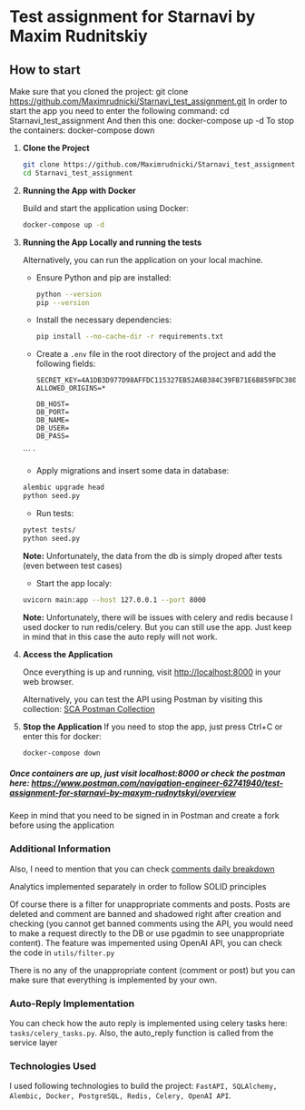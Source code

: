 # Test assignment for Starnavi by Maxim Rudnitskiy

## How to start

Make sure that you cloned the project: git clone https://github.com/Maximrudnicki/Starnavi_test_assignment.git
In order to start the app you need to enter the following command: cd Starnavi_test_assignment 
And then this one: docker-compose up -d
To stop the containers: docker-compose down

1. **Clone the Project**
    ```bash
    git clone https://github.com/Maximrudnicki/Starnavi_test_assignment.git
    cd Starnavi_test_assignment
    ```
2. **Running the App with Docker**

   Build and start the application using Docker:
    ```bash
    docker-compose up -d
    ```
3. **Running the App Locally and running the tests**

   Alternatively, you can run the application on your local machine.

   - Ensure Python and pip are installed:
     ```bash
     python --version
     pip --version
     ```

   - Install the necessary dependencies:
     ```bash
     pip install --no-cache-dir -r requirements.txt
     ```

   - Create a `.env` file in the root directory of the project and add the following fields:
     ```plaintext
     SECRET_KEY=4A1DB3D977D98AFFDC115327EB52A6B384C39FB71E6B859FDC3800E12B9E13DE
     ALLOWED_ORIGINS=*

     DB_HOST=
     DB_PORT=
     DB_NAME=
     DB_USER=
     DB_PASS=
    ``` `

    - Apply migrations and insert some data in database:
     ```bash
     alembic upgrade head
     python seed.py
     ```

    - Run tests:
     ```bash
     pytest tests/
     python seed.py
     ```
     **Note:** Unfortunately, the data from the db is simply droped after tests (even between test cases)

    - Start the app localy:
     ```bash
     uvicorn main:app --host 127.0.0.1 --port 8000
     ```
     **Note:** Unfortunately, there will be issues with celery and redis because I used docker to run redis/celery. But you can still use the app. Just keep in mind that in this case the auto reply will not work.
4. **Access the Application**

   Once everything is up and running, visit [http://localhost:8000](http://localhost:8000) in your web browser.

   Alternatively, you can test the API using Postman by visiting this collection: [SCA Postman Collection](https://www.postman.com/navigation-engineer-62741940/test-assignment-for-starnavi-by-maxym-rudnytskyi/overview)
4. **Stop the Application**
    If you need to stop the app, just press Ctrl+C or enter this for docker:
     ```bash
     docker-compose down
     ```

##### Once containers are up, just visit localhost:8000 or check the postman here: https://www.postman.com/navigation-engineer-62741940/test-assignment-for-starnavi-by-maxym-rudnytskyi/overview

Keep in mind that you need to be signed in in Postman and create a fork before using the application

### Additional Information

Also, I need to mention that you can check [comments daily breakdown](http://127.0.0.1:8000/api/v1/comments-daily-breakdown?date_from=2023-07-17&date_to=2024-11-19)

Analytics implemented separately in order to follow SOLID principles

Of course there is a filter for unappropriate comments and posts. Posts are deleted and comment are banned and shadowed right after creation and checking (you cannot get banned comments using the API, you would need to make a request directly to the DB or use pgadmin to see unappropriate content). The feature was impemented using OpenAI API, you can check the code in `utils/filter.py`

There is no any of the unappropriate content (comment or post) but you can make sure that everything is implemented by your own.

### Auto-Reply Implementation

You can check how the auto reply is implemented using celery tasks here: `tasks/celery_tasks.py`. Also, the auto_reply function is called from the service layer

###  Technologies Used

I used following technologies to build the project: `FastAPI, SQLAlchemy, Alembic, Docker, PostgreSQL, Redis, Celery, OpenAI API`.
